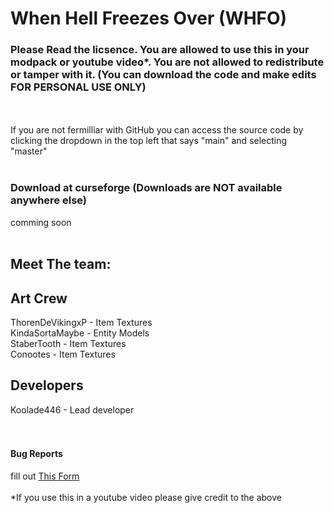 # When Hell Freezes Over (WHFO)
### Please Read the licsence. You are allowed to use this in your modpack or youtube video\*. You are not allowed to redistribute or tamper with it. (You can download the code and make edits FOR PERSONAL USE ONLY)
<br><br>
If you are not fermilliar with GitHub you can access the source code by clicking the dropdown in the top left that says "main" and selecting "master"<br><br>
### Download at curseforge (Downloads are NOT available anywhere else)
comming soon<br><br>
## Meet The team:

Art Crew
----------------------------------
ThorenDeVikingxP - Item Textures <br>
KindaSortaMaybe - Entity Models<br>
StaberTooth - Item Textures<br>
Conootes - Item Textures<br>

Developers
-------------------------------------
Koolade446 - Lead developer <br><br><br>
#### Bug Reports
fill out <a href="https://docs.google.com/forms/d/e/1FAIpQLSfaWqKzZphdxfLsydDqYQBLT39D1LpGdm8ILT-_XB7vEpRleg/viewform?usp=sf_link">This Form</a> <br><br>
\*If you use this in a youtube video please give credit to the above
